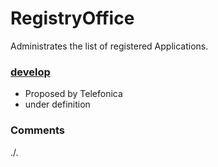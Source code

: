 # RegistryOffice
Administrates the list of registered Applications.

### [develop](../../tree/tsi)
- Proposed by Telefonica
- under definition

### Comments
./.
